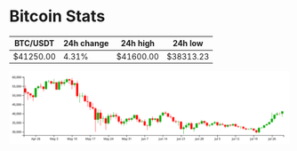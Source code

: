 # Bitcoin Stats

BTC/USDT|24h change|24h high|24h low|
|---|---|---|---|
|$41250.00|4.31%|$41600.00|$38313.23|

<img src="./chart.svg">
